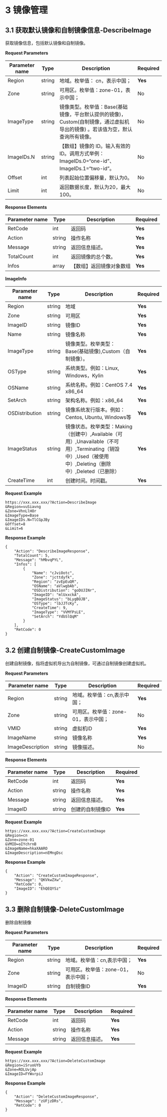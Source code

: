 # 3 镜像管理

## 3.1 获取默认镜像和自制镜像信息-DescribeImage

获取镜像信息，包括默认镜像和自制镜像。

**Request Parameters**

| Parameter name | Type   | Description                                                  | Required |
| -------------- | ------ | ------------------------------------------------------------ | -------- |
| Region         | string | 地域。枚举值： cn，表示中国；                                | **Yes**  |
| Zone           | string | 可用区。枚举值：zone-01，表示中国；                           | No       |
| ImageType      | string | 镜像类型。枚举值：Base(基础镜像，平台默认提供的镜像)，Custom(自制镜像，通过虚拟机导出的镜像) 。若该值为空，默认查询所有镜像。 | No       |
| ImageIDs.N     | string | 【数组】镜像的 ID。输入有效的 ID。调用方式举例：ImageIDs.0=“one-id”、ImageIDs.1=“two-id”。 | No       |
| Offset         | int    | 列表起始位置偏移量，默认为0。                                | No       |
| Limit          | int    | 返回数据长度，默认为20，最大100。                            | No       |

**Response Elements**

| Parameter name | Type   | Description              | Required |
| -------------- | ------ | ------------------------ | -------- |
| RetCode        | int    | 返回码                   | **Yes**  |
| Action         | string | 操作名称                 | **Yes**  |
| Message        | string | 返回信息描述。           | **Yes**  |
| TotalCount     | int    | 返回镜像的总个数。       | **Yes**  |
| Infos          | array  | 【数组】返回镜像对象数组 | **Yes**  |

**ImageInfo**

| Parameter name | Type   | Description                                                  | Required |
| -------------- | ------ | ------------------------------------------------------------ | -------- |
| Region         | string | 地域                                                         | **Yes**  |
| Zone           | string | 可用区                                                       | **Yes**  |
| ImageID        | string | 镜像ID                                                       | **Yes**  |
| Name           | string | 镜像名称                                                     | **Yes**  |
| ImageType      | string | 镜像类型。枚举类型：Base(基础镜像),Custom（自制镜像）。      | **Yes**  |
| OSType         | string | 系统类型。例如：Linux, Windows，Kylin                        | **Yes**  |
| OSName         | string | 系统名称。例如：CentOS 7.4 x86_64                            | **Yes**  |
| SetArch        | string | 架构名称。例如：x86_64                                       | **Yes**  |
| OSDistribution | string | 镜像系统发行版本。例如：Centos, Ubuntu, Windows等            | **Yes**  |
| ImageStatus    | string | 镜像状态。枚举类型：Making（创建中）,Available（可用）,Unavailable（不可用）,Terminating（销毁中）,Used（被使用中）,Deleting（删除中）,Deleted（已删除） | **Yes**  |
| CreateTime     | int    | 创建时间。时间戳。                                           | **Yes**  |

**Request Example**

```
https://xxx.xxx.xxx/?Action=DescribeImage
&Region=vuSiavng
&Zone=VhnLlHOr
&ImageType=Base
&ImageIDs.N=TlCGpJBy
&Offset=8
&Limit=6
```

**Response Example**

```
{
    "Action": "DescribeImageResponse", 
    "TotalCount": 5, 
    "Message": "hMbvqPYL", 
    "Infos": [
        {
            "Name": "cJviOotc", 
            "Zone": "jcttdyfk", 
            "Region": "zvEpEuQR", 
            "OSName": "aVlwgbAb", 
            "OSDistribution": "goDUJINr", 
            "ImageID": "mlUxxckA", 
            "ImageStatus": "bLygBOJB", 
            "OSType": "lbJJTcKy", 
            "CreateTime": 9, 
            "ImageType": "VVMfPsLE", 
            "SetArch": "YdbSlQqM"
        }
    ], 
    "RetCode": 0
}
```

## 3.2 创建自制镜像-CreateCustomImage

创建自制镜像，指将虚拟机导出为自制镜像，可通过自制镜像创建虚拟机。

**Request Parameters**

| Parameter name   | Type   | Description                         | Required |
| ---------------- | ------ | ----------------------------------- | -------- |
| Region           | string | 地域。枚举值：cn,表示中国；         | **Yes**  |
| Zone             | string | 可用区。枚举值：zone-01，表示中国； | No       |
| VMID             | string | 虚拟机ID                            | **Yes**  |
| ImageName        | string | 镜像名称                            | **Yes**  |
| ImageDescription | string | 镜像描述。                          | No       |

**Response Elements**

| Parameter name | Type   | Description      | Required |
| -------------- | ------ | ---------------- | -------- |
| RetCode        | int    | 返回码           | **Yes**  |
| Action         | string | 操作名称         | **Yes**  |
| Message        | string | 返回信息描述。   | **Yes**  |
| ImageID        | string | 创建的自制镜像ID | **Yes**  |

**Request Example**

```
https://xxx.xxx.xxx/?Action=CreateCustomImage
&Region=cn
&Zone=zone-01
&VMID=oIYchrnB
&ImageName=hkaXAARO
&ImageDescription=nEMngDsc
```

**Response Example**

```
{
    "Action": "CreateCustomImageResponse", 
    "Message": "QKVkwZXw", 
    "RetCode": 0, 
    "ImageID": "EhQEQYSz"
}
```

## 3.3 删除自制镜像-DeleteCustomImage

删除自制镜像

**Request Parameters**

| Parameter name | Type   | Description                         | Required |
| -------------- | ------ | ----------------------------------- | -------- |
| Region         | string | 地域。枚举值：cn,表示中国；         | **Yes**  |
| Zone           | string | 可用区。枚举值：zone-01，表示中国；  | No       |
| ImageID        | string | 自制镜像ID                          | **Yes**  |

**Response Elements**

| Parameter name | Type   | Description    | Required |
| -------------- | ------ | -------------- | -------- |
| RetCode        | int    | 返回码         | **Yes**  |
| Action         | string | 操作名称       | **Yes**  |
| Message        | string | 返回信息描述。 | **Yes**  |

**Request Example**

```
https://xxx.xxx.xxx/?Action=DeleteCustomImage
&Region=iSruoUYb
&Zone=ROLUvjAp
&ImageID=FYWvrpiJ
```

**Response Example**

```
{
    "Action": "DeleteCustomImageResponse", 
    "Message": "zUFjzDRs", 
    "RetCode": 0
}
```

